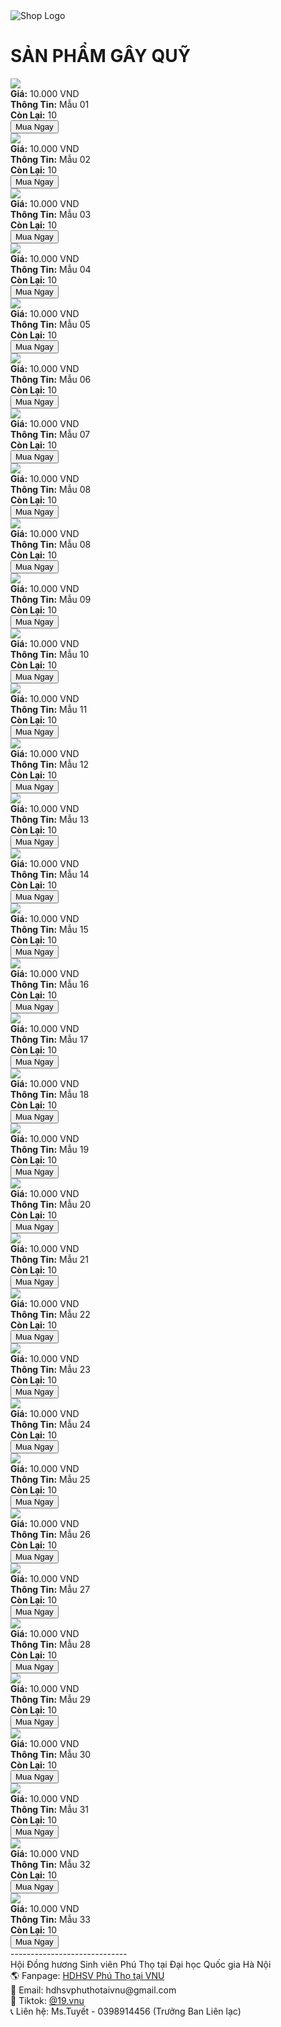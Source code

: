 <!DOCTYPE html>
<html lang="en">
<head>
    <meta charset="UTF-8">
    <meta name="viewport" content="width=device-width, initial-scale=1.0">
    <title>Shop</title>
    <link rel="stylesheet" href="body.css">
</head>
<body>
    <div class="icon">
        <img src="images/asd.png" alt="Shop Logo">
    </div>
    <h1>SẢN PHẨM GÂY QUỸ</h1>
    <div class="product-container">
        <div class="product">
            <img src="images/Mau1.jpg">
            <div><strong>Giá:</strong> 10.000 VND</div>
            <div><strong>Thông Tin:</strong> Mẫu 01</div>
            <div><strong>Còn Lại:</strong> 10</div>
            <button onclick="window.open('https://forms.gle/b8HqUNBo6txgKNcd6', '_blank');">Mua Ngay</button>
        </div>
        <div class="product">
            <img src="images/Mau2.jpg">
            <div><strong>Giá:</strong> 10.000 VND</div>
            <div><strong>Thông Tin:</strong> Mẫu 02</div>
            <div><strong>Còn Lại:</strong> 10</div>
            <button onclick="window.open('https://forms.gle/b8HqUNBo6txgKNcd6', '_blank');">Mua Ngay</button>
        </div>
        <div class="product">
            <img src="images/Mau3.jpg">
            <div><strong>Giá:</strong> 10.000 VND</div>
            <div><strong>Thông Tin:</strong> Mẫu 03</div>
            <div><strong>Còn Lại:</strong> 10</div>
            <button onclick="window.open('https://forms.gle/b8HqUNBo6txgKNcd6', '_blank');">Mua Ngay</button>
        </div>
        <div class="product">
            <img src="images/Mau4.jpg">
            <div><strong>Giá:</strong> 10.000 VND</div>
            <div><strong>Thông Tin:</strong> Mẫu 04</div>
            <div><strong>Còn Lại:</strong> 10</div>
            <button onclick="window.open('https://forms.gle/b8HqUNBo6txgKNcd6', '_blank');">Mua Ngay</button>
        </div>
        <div class="product">
            <img src="images/Mau5.jpg">
            <div><strong>Giá:</strong> 10.000 VND</div>
            <div><strong>Thông Tin:</strong> Mẫu 05</div>
            <div><strong>Còn Lại:</strong> 10</div>
            <button onclick="window.open('https://forms.gle/b8HqUNBo6txgKNcd6', '_blank');">Mua Ngay</button>
        </div>
        <div class="product">
            <img src="images/Mau6.jpg">
            <div><strong>Giá:</strong> 10.000 VND</div>
            <div><strong>Thông Tin:</strong> Mẫu 06</div>
            <div><strong>Còn Lại:</strong> 10</div>
            <button onclick="window.open('https://forms.gle/b8HqUNBo6txgKNcd6', '_blank');">Mua Ngay</button>
        </div>
        <div class="product">
            <img src="images/Mau7.jpg">
            <div><strong>Giá:</strong> 10.000 VND</div>
            <div><strong>Thông Tin:</strong> Mẫu 07</div>
            <div><strong>Còn Lại:</strong> 10</div>
            <button onclick="window.open('https://forms.gle/b8HqUNBo6txgKNcd6', '_blank');">Mua Ngay</button>
        </div>
        <div class="product">
            <img src="images/Mau8.jpg">
            <div><strong>Giá:</strong> 10.000 VND</div>
            <div><strong>Thông Tin:</strong> Mẫu 08</div>
            <div><strong>Còn Lại:</strong> 10</div>
            <button onclick="window.open('https://forms.gle/b8HqUNBo6txgKNcd6', '_blank');">Mua Ngay</button>
        </div>
        <div class="product">
            <img src="images/Mau8.jpg">
            <div><strong>Giá:</strong> 10.000 VND</div>
            <div><strong>Thông Tin:</strong> Mẫu 08</div>
            <div><strong>Còn Lại:</strong> 10</div>
            <button onclick="window.open('https://forms.gle/b8HqUNBo6txgKNcd6', '_blank');">Mua Ngay</button>
        </div>
        <div class="product">
            <img src="images/Mau9.jpg">
            <div><strong>Giá:</strong> 10.000 VND</div>
            <div><strong>Thông Tin:</strong> Mẫu 09</div>
            <div><strong>Còn Lại:</strong> 10</div>
            <button onclick="window.open('https://forms.gle/b8HqUNBo6txgKNcd6', '_blank');">Mua Ngay</button>
        </div>
        <div class="product">
            <img src="images/Mau10.jpg">
            <div><strong>Giá:</strong> 10.000 VND</div>
            <div><strong>Thông Tin:</strong> Mẫu 10</div>
            <div><strong>Còn Lại:</strong> 10</div>
            <button onclick="window.open('https://forms.gle/b8HqUNBo6txgKNcd6', '_blank');">Mua Ngay</button>
        </div>
        <div class="product">
            <img src="images/Mau11.jpg">
            <div><strong>Giá:</strong> 10.000 VND</div>
            <div><strong>Thông Tin:</strong> Mẫu 11</div>
            <div><strong>Còn Lại:</strong> 10</div>
            <button onclick="window.open('https://forms.gle/b8HqUNBo6txgKNcd6', '_blank');">Mua Ngay</button>
        </div>
        <div class="product">
            <img src="images/Mau12.jpg">
            <div><strong>Giá:</strong> 10.000 VND</div>
            <div><strong>Thông Tin:</strong> Mẫu 12</div>
            <div><strong>Còn Lại:</strong> 10</div>
            <button onclick="window.open('https://forms.gle/b8HqUNBo6txgKNcd6', '_blank');">Mua Ngay</button>
        </div>
        <div class="product">
            <img src="images/Mau13.jpg">
            <div><strong>Giá:</strong> 10.000 VND</div>
            <div><strong>Thông Tin:</strong> Mẫu 13</div>
            <div><strong>Còn Lại:</strong> 10</div>
            <button onclick="window.open('https://forms.gle/b8HqUNBo6txgKNcd6', '_blank');">Mua Ngay</button>
        </div>
        <div class="product">
            <img src="images/Mau14.jpg">
            <div><strong>Giá:</strong> 10.000 VND</div>
            <div><strong>Thông Tin:</strong> Mẫu 14</div>
            <div><strong>Còn Lại:</strong> 10</div>
            <button onclick="window.open('https://forms.gle/b8HqUNBo6txgKNcd6', '_blank');">Mua Ngay</button>
        </div>
        <div class="product">
            <img src="images/Mau15.jpg">
            <div><strong>Giá:</strong> 10.000 VND</div>
            <div><strong>Thông Tin:</strong> Mẫu 15</div>
            <div><strong>Còn Lại:</strong> 10</div>
            <button onclick="window.open('https://forms.gle/b8HqUNBo6txgKNcd6', '_blank');">Mua Ngay</button>
        </div>
        <div class="product">
            <img src="images/Mau16.jpg">
            <div><strong>Giá:</strong> 10.000 VND</div>
            <div><strong>Thông Tin:</strong> Mẫu 16</div>
            <div><strong>Còn Lại:</strong> 10</div>
            <button onclick="window.open('https://forms.gle/b8HqUNBo6txgKNcd6', '_blank');">Mua Ngay</button>
        </div>
        <div class="product">
            <img src="images/Mau17.jpg">
            <div><strong>Giá:</strong> 10.000 VND</div>
            <div><strong>Thông Tin:</strong> Mẫu 17</div>
            <div><strong>Còn Lại:</strong> 10</div>
            <button onclick="window.open('https://forms.gle/b8HqUNBo6txgKNcd6', '_blank');">Mua Ngay</button>
        </div>
        <div class="product">
            <img src="images/Mau18.jpg">
            <div><strong>Giá:</strong> 10.000 VND</div>
            <div><strong>Thông Tin:</strong> Mẫu 18</div>
            <div><strong>Còn Lại:</strong> 10</div>
            <button onclick="window.open('https://forms.gle/b8HqUNBo6txgKNcd6', '_blank');">Mua Ngay</button>
        </div>
        <div class="product">
            <img src="images/Mau19.jpg">
            <div><strong>Giá:</strong> 10.000 VND</div>
            <div><strong>Thông Tin:</strong> Mẫu 19</div>
            <div><strong>Còn Lại:</strong> 10</div>
            <button onclick="window.open('https://forms.gle/b8HqUNBo6txgKNcd6', '_blank');">Mua Ngay</button>
        </div>
        <div class="product">
            <img src="images/Mau20.jpg">
            <div><strong>Giá:</strong> 10.000 VND</div>
            <div><strong>Thông Tin:</strong> Mẫu 20</div>
            <div><strong>Còn Lại:</strong> 10</div>
            <button onclick="window.open('https://forms.gle/b8HqUNBo6txgKNcd6', '_blank');">Mua Ngay</button>
        </div>
        <div class="product">
            <img src="images/Mau21.jpg">
            <div><strong>Giá:</strong> 10.000 VND</div>
            <div><strong>Thông Tin:</strong> Mẫu 21</div>
            <div><strong>Còn Lại:</strong> 10</div>
            <button onclick="window.open('https://forms.gle/b8HqUNBo6txgKNcd6', '_blank');">Mua Ngay</button>
        </div>
        <div class="product">
            <img src="images/Mau22.jpg">
            <div><strong>Giá:</strong> 10.000 VND</div>
            <div><strong>Thông Tin:</strong> Mẫu 22</div>
            <div><strong>Còn Lại:</strong> 10</div>
            <button onclick="window.open('https://forms.gle/b8HqUNBo6txgKNcd6', '_blank');">Mua Ngay</button>
        </div>
        <div class="product">
            <img src="images/Mau23.jpg">
            <div><strong>Giá:</strong> 10.000 VND</div>
            <div><strong>Thông Tin:</strong> Mẫu 23</div>
            <div><strong>Còn Lại:</strong> 10</div>
            <button onclick="window.open('https://forms.gle/b8HqUNBo6txgKNcd6', '_blank');">Mua Ngay</button>
        </div>
        <div class="product">
            <img src="images/Mau24.jpg">
            <div><strong>Giá:</strong> 10.000 VND</div>
            <div><strong>Thông Tin:</strong> Mẫu 24</div>
            <div><strong>Còn Lại:</strong> 10</div>
            <button onclick="window.open('https://forms.gle/b8HqUNBo6txgKNcd6', '_blank');">Mua Ngay</button>
        </div>
        <div class="product">
            <img src="images/Mau25.jpg">
            <div><strong>Giá:</strong> 10.000 VND</div>
            <div><strong>Thông Tin:</strong> Mẫu 25</div>
            <div><strong>Còn Lại:</strong> 10</div>
            <button onclick="window.open('https://forms.gle/b8HqUNBo6txgKNcd6', '_blank');">Mua Ngay</button>
        </div>
        <div class="product">
            <img src="images/Mau26.jpg">
            <div><strong>Giá:</strong> 10.000 VND</div>
            <div><strong>Thông Tin:</strong> Mẫu 26</div>
            <div><strong>Còn Lại:</strong> 10</div>
            <button onclick="window.open('https://forms.gle/b8HqUNBo6txgKNcd6', '_blank');">Mua Ngay</button>
        </div>
        <div class="product">
            <img src="images/Mau27.jpg">
            <div><strong>Giá:</strong> 10.000 VND</div>
            <div><strong>Thông Tin:</strong> Mẫu 27</div>
            <div><strong>Còn Lại:</strong> 10</div>
            <button onclick="window.open('https://forms.gle/b8HqUNBo6txgKNcd6', '_blank');">Mua Ngay</button>
        </div>
        <div class="product">
            <img src="images/Mau28.jpg">
            <div><strong>Giá:</strong> 10.000 VND</div>
            <div><strong>Thông Tin:</strong> Mẫu 28</div>
            <div><strong>Còn Lại:</strong> 10</div>
            <button onclick="window.open('https://forms.gle/b8HqUNBo6txgKNcd6', '_blank');">Mua Ngay</button>
        </div>
        <div class="product">
            <img src="images/Mau29.jpg">
            <div><strong>Giá:</strong> 10.000 VND</div>
            <div><strong>Thông Tin:</strong> Mẫu 29</div>
            <div><strong>Còn Lại:</strong> 10</div>
            <button onclick="window.open('https://forms.gle/b8HqUNBo6txgKNcd6', '_blank');">Mua Ngay</button>
        </div>
        <div class="product">
            <img src="images/Mau30.jpg">
            <div><strong>Giá:</strong> 10.000 VND</div>
            <div><strong>Thông Tin:</strong> Mẫu 30</div>
            <div><strong>Còn Lại:</strong> 10</div>
            <button onclick="window.open('https://forms.gle/b8HqUNBo6txgKNcd6', '_blank');">Mua Ngay</button>
        </div>
        <div class="product">
            <img src="images/Mau31.jpg">
            <div><strong>Giá:</strong> 10.000 VND</div>
            <div><strong>Thông Tin:</strong> Mẫu 31</div>
            <div><strong>Còn Lại:</strong> 10</div>
            <button onclick="window.open('https://forms.gle/b8HqUNBo6txgKNcd6', '_blank');">Mua Ngay</button>
        </div>
        <div class="product">
            <img src="images/Mau32.jpg">
            <div><strong>Giá:</strong> 10.000 VND</div>
            <div><strong>Thông Tin:</strong> Mẫu 32</div>
            <div><strong>Còn Lại:</strong> 10</div>
            <button onclick="window.open('https://forms.gle/b8HqUNBo6txgKNcd6', '_blank');">Mua Ngay</button>
        </div>
        <div class="product">
            <img src="images/Mau33.jpg">
            <div><strong>Giá:</strong> 10.000 VND</div>
            <div><strong>Thông Tin:</strong> Mẫu 33</div>
            <div><strong>Còn Lại:</strong> 10</div>
            <button onclick="window.open('https://forms.gle/b8HqUNBo6txgKNcd6', '_blank');">Mua Ngay</button>
        </div>
    </div>
    <footer> -----------------------------
      <div>  Hội Đồng hương Sinh viên Phú Thọ tại Đại học Quốc gia Hà Nội       </div>                                
      <div>🌎 Fanpage: <a href="https://www.facebook.com/hdhsvphuthotaivnu/" target="_blank">HDHSV Phú Thọ tại VNU</a></div>
      <div>     💌 Email:  hdhsvphuthotaivnu@gmail.com</div>
      <div>📱 Tiktok: <a href="https://www.tiktok.com/@19.vnu?_t=8mSD7tpPSeV&_r=" target="_blank">@19.vnu</a></div>
         <div>     📞 Liên hệ: Ms.Tuyết - 0398914456 (Trưởng Ban Liên lạc)</div>
        </footer>
</body>
</html>

